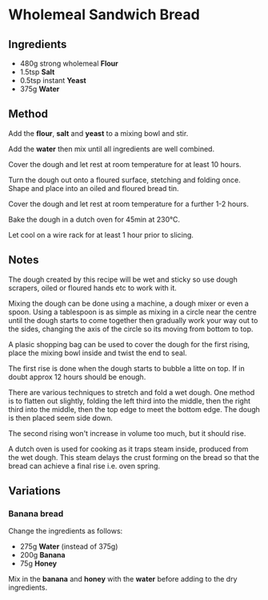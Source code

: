 # Wholemeal Sandwich Bread

## Ingredients

- 480g strong wholemeal **Flour**
- 1.5tsp **Salt**
- 0.5tsp instant **Yeast**
- 375g **Water**

## Method

Add the **flour**, **salt** and **yeast** to a mixing bowl and stir.

Add the **water** then mix until all ingredients are well combined.

Cover the dough and let rest at room temperature for at least 10 hours.

Turn the dough out onto a floured surface, stetching and folding once. Shape and place into an oiled and floured bread tin.

Cover the dough and let rest at room temperature for a further 1-2 hours.

Bake the dough in a dutch oven for 45min at 230°C.

Let cool on a wire rack for at least 1 hour prior to slicing.

## Notes

The dough created by this recipe will be wet and sticky so use dough scrapers, oiled or floured hands etc to work with it.

Mixing the dough can be done using a machine, a dough mixer or even a spoon. Using a tablespoon is as simple as mixing in a circle near the centre until the dough starts to come together then gradually work your way out to the sides, changing the axis of the circle so its moving from bottom to top.

A plasic shopping bag can be used to cover the dough for the first rising, place the mixing bowl inside and twist the end to seal.

The first rise is done when the dough starts to bubble a litte on top. If in doubt approx 12 hours should be enough.

There are various techniques to stretch and fold a wet dough. One method is to flatten out slightly, folding the left third into the middle, then the right third into the middle, then the top edge to meet the bottom edge. The dough is then placed seem side down.

The second rising won't increase in volume too much, but it should rise.

A dutch oven is used for cooking as it traps steam inside, produced from the wet dough. This steam delays the crust forming on the bread so that the bread can achieve a final rise i.e. oven spring.

## Variations

### Banana bread

Change the ingredients as follows:

- 275g **Water** (instead of 375g)
- 200g **Banana**
- 75g **Honey**

Mix in the **banana** and **honey** with the **water** before adding to the dry ingredients.
